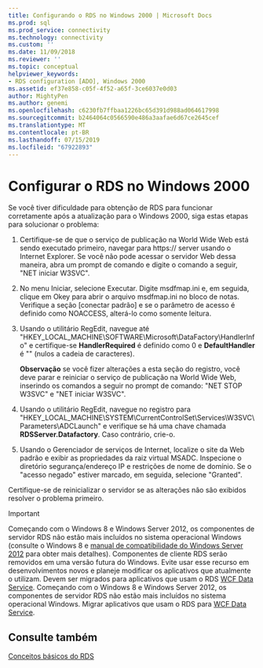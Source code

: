 ```yaml
---
title: Configurando o RDS no Windows 2000 | Microsoft Docs
ms.prod: sql
ms.prod_service: connectivity
ms.technology: connectivity
ms.custom: ''
ms.date: 11/09/2018
ms.reviewer: ''
ms.topic: conceptual
helpviewer_keywords:
- RDS configuration [ADO], Windows 2000
ms.assetid: ef37e858-c05f-4f52-a65f-3ce6037e0d03
author: MightyPen
ms.author: genemi
ms.openlocfilehash: c6230fb7ffbaa1226bc65d391d988ad064617998
ms.sourcegitcommit: b2464064c0566590e486a3aafae6d67ce2645cef
ms.translationtype: MT
ms.contentlocale: pt-BR
ms.lasthandoff: 07/15/2019
ms.locfileid: "67922893"
---
```

# <a name="configuring-rds-on-windows-2000"></a>Configurar o RDS no Windows 2000
Se você tiver dificuldade para obtenção de RDS para funcionar corretamente após a atualização para o Windows 2000, siga estas etapas para solucionar o problema:  
  
1.  Certifique-se de que o serviço de publicação na World Wide Web está sendo executado primeiro, navegar para https:// server usando o Internet Explorer. Se você não pode acessar o servidor Web dessa maneira, abra um prompt de comando e digite o comando a seguir, "NET iniciar W3SVC".  
  
2.  No menu Iniciar, selecione Executar. Digite msdfmap.ini e, em seguida, clique em Okey para abrir o arquivo msdfmap.ini no bloco de notas. Verifique a seção [conectar padrão] e se o parâmetro de acesso é definido como NOACCESS, alterá-lo como somente leitura.  
  
3.  Usando o utilitário RegEdit, navegue até "HKEY_LOCAL_MACHINE\SOFTWARE\Microsoft\DataFactory\HandlerInfo" e certifique-se **HandlerRequired** é definido como 0 e **DefaultHandler** é "" (nulos a cadeia de caracteres).  
  
     **Observação** se você fizer alterações a esta seção do registro, você deve parar e reiniciar o serviço de publicação na World Wide Web, inserindo os comandos a seguir no prompt de comando: "NET STOP W3SVC" e "NET iniciar W3SVC".  
  
4.  Usando o utilitário RegEdit, navegue no registro para "HKEY_LOCAL_MACHINE\SYSTEM\CurrentControlSet\Services\W3SVC\Parameters\ADCLaunch" e verifique se há uma chave chamada **RDSServer.Datafactory**. Caso contrário, crie-o.  
  
5.  Usando o Gerenciador de serviços de Internet, localize o site da Web padrão e exibir as propriedades da raiz virtual MSADC. Inspecione o diretório segurança/endereço IP e restrições de nome de domínio. Se o "acesso negado" estiver marcado, em seguida, selecione "Granted".  
  
 Certifique-se de reinicializar o servidor se as alterações não são exibidos resolver o problema primeiro.  
  
> [!IMPORTANT]
>  Começando com o Windows 8 e Windows Server 2012, os componentes de servidor RDS não estão mais incluídos no sistema operacional Windows (consulte o Windows 8 e [manual de compatibilidade do Windows Server 2012](https://www.microsoft.com/download/details.aspx?id=27416) para obter mais detalhes). Componentes de cliente RDS serão removidos em uma versão futura do Windows. Evite usar esse recurso em desenvolvimentos novos e planeje modificar os aplicativos que atualmente o utilizam. Devem ser migrados para aplicativos que usam o RDS [WCF Data Service](https://go.microsoft.com/fwlink/?LinkId=199565). Começando com o Windows 8 e Windows Server 2012, os componentes de servidor RDS não estão mais incluídos no sistema operacional Windows. Migrar aplicativos que usam o RDS para [WCF Data Service](https://go.microsoft.com/fwlink/?LinkId=199565).  
  
## <a name="see-also"></a>Consulte também  
 [Conceitos básicos do RDS](../../../ado/guide/remote-data-service/rds-fundamentals.md)


